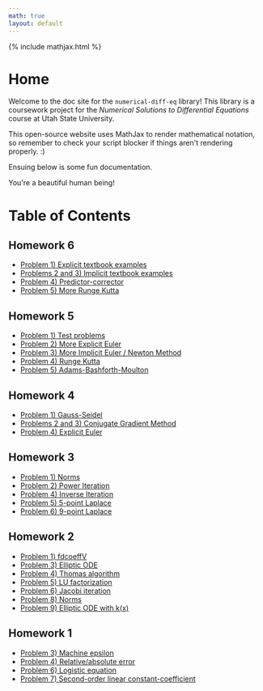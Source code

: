 ```yaml
---
math: true
layout: default
---
```


{% include mathjax.html %}

# Home
Welcome to the doc site for the ``numerical-diff-eq`` library! This library is a coursework project for the _Numerical Solutions to Differential Equations_ course at Utah State University. 

This open-source website uses MathJax to render mathematical notation, so remember to check your script blocker if things aren't rendering properly. :)

Ensuing below is some fun documentation.

You're a beautiful human being!

# Table of Contents

## Homework 6
* [Problem 1) Explicit textbook examples](docs/hw6/examples.md)
* [Problems 2 and 3) Implicit textbook examples](docs/hw6/examples.md)
* [Problem 4) Predictor-corrector](docs/hw6/predictorCorrector.md)
* [Problem 5) More Runge Kutta](docs/hw6/rungeKutta.md)

## Homework 5
* [Problem 1) Test problems](docs/hw5/testProblems.md)
* [Problem 2) More Explicit Euler](docs/hw4/explicitEuler.md)
* [Problem 3) More Implicit Euler / Newton Method](docs/hw5/implicitEuler.md)
* [Problem 4) Runge Kutta](docs/hw5/rungeKutta.md)
* [Problem 5) Adams-Bashforth-Moulton](docs/hw5/adamsBashforth.md)


## Homework 4
* [Problem 1) Gauss-Seidel](docs/hw4/gaussSeidel.md)
* [Problems 2 and 3) Conjugate Gradient Method](docs/hw4/conjugateGradient.md)
* [Problem 4) Explicit Euler](docs/hw4/explicitEuler.md)


## Homework 3
* [Problem 1) Norms](docs/hw3/norms.md)
* [Problem 2) Power Iteration](docs/hw3/power.md)
* [Problem 4) Inverse Iteration](docs/hw3/inverseIterate.md)
* [Problem 5) 5-point Laplace](docs/hw3/laplace5.md)
* [Problem 6) 9-point Laplace](docs/hw3/laplace9.md)

## Homework 2
* [Problem 1) fdcoeffV](docs/hw2/fdcoeffv.md)
* [Problem 3) Elliptic ODE](docs/hw2/elliptic.md)
* [Problem 4) Thomas algorithm](docs/hw2/thomas.md)
* [Problem 5) LU factorization](docs/hw2/gausselim.md)
* [Problem 6) Jacobi iteration](docs/hw2/jacobi.md)
* [Problem 8) Norms](docs/hw2/norms.md)
* [Problem 9) Elliptic ODE with k(x)](docs/hw2/problem9.md)

## Homework 1
* [Problem 3) Machine epsilon](docs/hw1/maceps.md)
* [Problem 4) Relative/absolute error](docs/hw1/error.md)
* [Problem 6) Logistic equation](docs/hw1/logistic.md)
* [Problem 7) Second-order linear constant-coefficient](docs/hw1/solcc.md)


